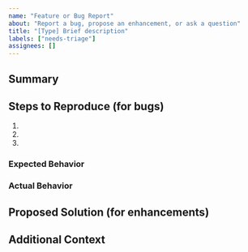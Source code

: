 ```yaml
---
name: "Feature or Bug Report"
about: "Report a bug, propose an enhancement, or ask a question"
title: "[Type] Brief description"
labels: ["needs-triage"]
assignees: []
---
```


## Summary

<!-- A clear and concise description of the issue. -->

## Steps to Reproduce (for bugs)

<!-- Provide step-by-step instructions so we can reproduce the behavior. -->
1. 
2. 
3. 

### Expected Behavior

<!-- Tell us what you expected to happen. -->

### Actual Behavior

<!-- Tell us what actually happened. Include error messages and logs if available. -->

## Proposed Solution (for enhancements)

<!-- Describe how you would like the problem to be solved. Include alternatives you've considered. -->

## Additional Context

<!-- Add any other context, screenshots, or reference links that might help. -->
